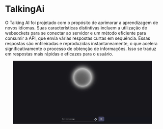 # TalkingAi

O Talking AI foi projetado com o propósito de aprimorar a aprendizagem de novos idiomas. Suas características distintivas incluem a utilização de websockets para se conectar ao servidor e um método eficiente para consumir a API, que envia várias respostas curtas em sequência. Essas respostas são enfileiradas e reproduzidas instantaneamente, o que acelera significativamente o processo de obtenção de informações. Isso se traduz em respostas mais rápidas e eficazes para o usuário.

<div align="center">
  <img width="90%" src="https://github.com/Mr-nobody2001/TalkingAi/blob/main/assets/Grava%C3%A7%C3%A3o-de-tela-de-26-10-2023-10_50_23.gif" alt="">
</div>
